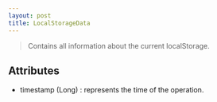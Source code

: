 ```yaml
---
layout: post
title: LocalStorageData
---
```


> Contains all information about the current localStorage.

Attributes
----------
- timestamp (Long) : represents the time of the operation.
